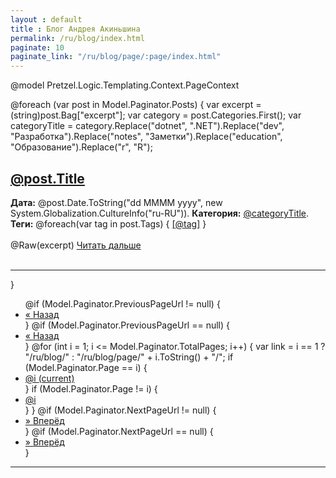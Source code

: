 ```yaml
---
layout : default
title : Блог Андрея Акиньшина
permalink: /ru/blog/index.html
paginate: 10
paginate_link: "/ru/blog/page/:page/index.html"
---
```

@model Pretzel.Logic.Templating.Context.PageContext

<div class="blog-main">
@foreach (var post in Model.Paginator.Posts)
{
    var excerpt = (string)post.Bag["excerpt"];
    var category = post.Categories.First();
    var categoryTitle = category.Replace("dotnet", ".NET").Replace("dev", "Разработка").Replace("notes", "Заметки").Replace("education", "Образование").Replace("r", "R");
    <div class="blog-post">
        <h2 class="blog-post-title"><a href='@post.Url.Replace("index.html", "")'>@post.Title</a></h2>
        <span class="blog-post-meta">
          <b>Дата:</b> @post.Date.ToString("dd MMMM yyyy", new System.Globalization.CultureInfo("ru-RU")).
          <b>Категория:</b> <a href="/ru/blog/content/#@category">@categoryTitle</a>.
          <b>Теги:</b>
            @foreach(var tag in post.Tags)
            {
                <a href="/ru/blog/tags/#@tag"><span>[</span><span>@tag</span><span>]</span></a>
            }
        </span><br /><br />
        @Raw(excerpt)
        <a href='@post.Url.Replace("index.html", "")'>Читать дальше</a><br /><br />
        <hr />
    </div>
}
</div>

<nav>
  <ul class="pagination">
    @if (Model.Paginator.PreviousPageUrl != null)
    {
      <li class="page-item">
        <a class="page-link" href='@Model.Paginator.PreviousPageUrl.Replace("index.html", "")' aria-label="Назад">
          <span aria-hidden="true">&laquo;</span>
          <span class="sr-only">Назад</span>
        </a>
      </li>
    }
    @if (Model.Paginator.PreviousPageUrl == null)
    {
      <li class="page-item disabled">
        <a class="page-link" href="#" aria-label="Назад">
          <span aria-hidden="true">&laquo;</span>
          <span class="sr-only">Назад</span>
        </a>
      </li>
    }
    @for (int i = 1; i <= Model.Paginator.TotalPages; i++)
    {
      var link = i == 1 ? "/ru/blog/" : "/ru/blog/page/" + i.ToString() + "/";
      if (Model.Paginator.Page == i)
      {
        <li class="page-item active">
          <a class="page-link" href="@link">@i <span class="sr-only">(current)</span></a>
        </li>
      }
      if (Model.Paginator.Page != i)
      {
        <li class="page-item"><a class="page-link" href="@link">@i</a></li>
      }
    }
    @if (Model.Paginator.NextPageUrl != null)
    {
      <li class="page-item">
        <a class="page-link" href='@Model.Paginator.NextPageUrl.Replace("index.html", "")' aria-label="Вперёд">
          <span aria-hidden="true">&raquo;</span>
          <span class="sr-only">Вперёд</span>
        </a>
      </li>
    }
    @if (Model.Paginator.NextPageUrl == null)
    {
      <li class="page-item disabled">
        <a class="page-link" href="#" aria-label="Вперёд">
          <span aria-hidden="true">&raquo;</span>
          <span class="sr-only">Вперёд</span>
        </a>
      </li>
    }
  </ul>
</nav>

<hr />